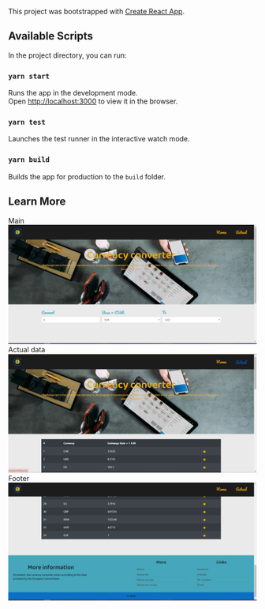 This project was bootstrapped with [Create React App](https://github.com/facebook/create-react-app).

## Available Scripts

In the project directory, you can run:

### `yarn start`

Runs the app in the development mode.<br />
Open [http://localhost:3000](http://localhost:3000) to view it in the browser.

### `yarn test`

Launches the test runner in the interactive watch mode.<br />

### `yarn build`

Builds the app for production to the `build` folder.<br />

## Learn More

 Main
![alt text](screenshots/main.jpg "Main page with converter")
Actual data
![alt text](screenshots/actual.jpg "Page with actual data")
Footer
![alt text](screenshots/bottom.jpg "Footer of site")


